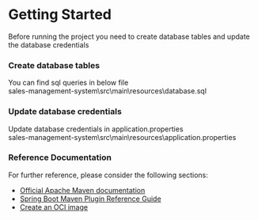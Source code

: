 # Getting Started

Before running the project you need to create database tables and update the database credentials

### Create database tables
You can find sql queries in below file<br/>
  sales-management-system\src\main\resources\database.sql

### Update database credentials
Update database credentials in application.properties<br/>
  sales-management-system\src\main\resources\application.properties

### Reference Documentation
For further reference, please consider the following sections:

* [Official Apache Maven documentation](https://maven.apache.org/guides/index.html)
* [Spring Boot Maven Plugin Reference Guide](https://docs.spring.io/spring-boot/docs/2.4.0/maven-plugin/reference/html/)
* [Create an OCI image](https://docs.spring.io/spring-boot/docs/2.4.0/maven-plugin/reference/html/#build-image)

